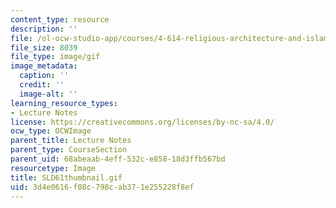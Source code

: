 ```yaml
---
content_type: resource
description: ''
file: /ol-ocw-studio-app/courses/4-614-religious-architecture-and-islamic-cultures-fall-2002/3d4e0616f08c798cab371e255228f8ef_SLD61thumbnail.gif
file_size: 8039
file_type: image/gif
image_metadata:
  caption: ''
  credit: ''
  image-alt: ''
learning_resource_types:
- Lecture Notes
license: https://creativecommons.org/licenses/by-nc-sa/4.0/
ocw_type: OCWImage
parent_title: Lecture Notes
parent_type: CourseSection
parent_uid: 68abeaab-4eff-532c-e858-18d3ffb567bd
resourcetype: Image
title: SLD61thumbnail.gif
uid: 3d4e0616-f08c-798c-ab37-1e255228f8ef
---
```

